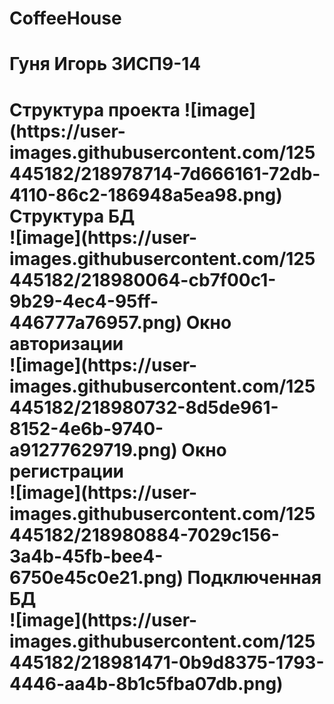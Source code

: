 # CoffeeHouse
<h1>Гуня Игорь 3ИСП9-14<h1/>
<b>Структура проекта<b/>
  ![image](https://user-images.githubusercontent.com/125445182/218978714-7d666161-72db-4110-86c2-186948a5ea98.png)
<b>Структура БД<b/> <br/>
  ![image](https://user-images.githubusercontent.com/125445182/218980064-cb7f00c1-9b29-4ec4-95ff-446777a76957.png)
<b>Окно авторизации<b/> <br/>
  ![image](https://user-images.githubusercontent.com/125445182/218980732-8d5de961-8152-4e6b-9740-a91277629719.png)
<b>Окно регистрации<b/> <br/>
  ![image](https://user-images.githubusercontent.com/125445182/218980884-7029c156-3a4b-45fb-bee4-6750e45c0e21.png)
<b>Подключенная БД<b/> <br/>
  ![image](https://user-images.githubusercontent.com/125445182/218981471-0b9d8375-1793-4446-aa4b-8b1c5fba07db.png)
